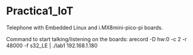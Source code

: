 # Practica1_IoT
Telephone with Embedded Linux and i.MX8mini-pico-pi boards.

Command to start talking/listening on the boards:
arecord -D hw:0 -c 2 -r 48000 -f s32_LE | ./lab1 192.168.1.180
